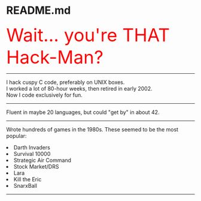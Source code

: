 # README.md
<font size=+5><bold><font color="red">Wait... you're THAT Hack-Man?</font></bold></font>
<hr>

I hack cuspy C code, preferably on UNIX boxes.<br>
I worked a lot of 80-hour weeks, then retired in early 2002.<br>
Now I code exclusively for fun.<br>
<hr>

Fluent in maybe 20 languages, but could "get by" in about 42.
<hr>

Wrote hundreds of games in the 1980s. These seemed to be the most popular:
<li>Darth Invaders
<li>Survival 10000
<li>Strategic Air Command
<li>Stock Market/DRS
<li>Lara
<li>Kill the Eric
<li>SnarxBall
<hr>
